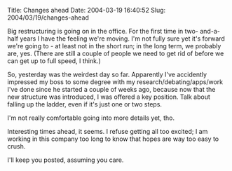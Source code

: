 Title: Changes ahead
Date: 2004-03-19 16:40:52
Slug: 2004/03/19/changes-ahead


Big restructuring is going on in the office. For the first time in two-
and-a-half years I have the feeling we're moving. I'm not fully sure yet it's
forward we're going to - at least not in the short run; in the long term, we
probably are, yes. (There are still a couple of people we need to get rid of
before we can get up to full speed, I think.)

So, yesterday was the weirdest day so far. Apparently I've accidently
impressed my boss to some degree with my research/debating/apps/work I've done
since he started a couple of weeks ago, because now that the new structure was
introduced, I was offered a key position. Talk about falling up the ladder,
even if it's just one or two steps.

I'm not really comfortable going into more details yet, tho.

Interesting times ahead, it seems. I refuse getting all too excited; I am
working in this company too long to know that hopes are way too easy to crush.

I'll keep you posted, assuming you care.
